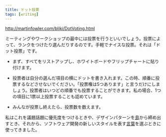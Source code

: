 ```yaml
---
title: ドット投票
tags: [writing]
---
```


http://martinfowler.com/bliki/DotVoting.html

ミーティングやワークショップの最中には投票を行うといいでしょう。投票によって、ランクをつけたり選んだりするのです。手軽でナイスな投票。それは「ドット投票」です。

* まず、すべてをリストアップし、ホワイトボードやフリップチャートに貼り付けます。

* 投票者は自分の選んだ項目の横にドットを書き入れます。この時、順番に投票するなどさせないでください。「投票権は5つあります」と言うだけにしましょう。投票者はいつどの順番でも投票することができます。私の場合、1つの項目に1票以上投票することも認めています。

* みんなが投票し終えたら、投票数を数えます。

私はこれを議題話題に優先度をつけるときや、デザインパターンを[島](OOPSLA2004)から締め出すとき、それから、ソフトウェア開発の新しいスタイルを表す[言葉](http://agilemanifesto.org/)を選ぶときに使ってきました。
